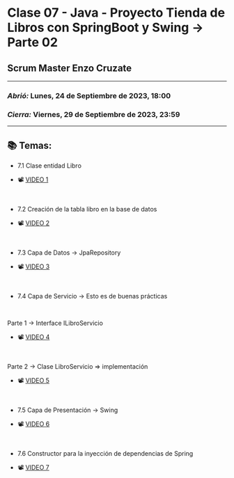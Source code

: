 # Clase 07 - Java - Proyecto Tienda de Libros con SpringBoot y Swing -> Parte 02
## Scrum Master Enzo Cruzate

---

### *Abrió:* Lunes, 24 de Septiembre de 2023, 18:00
### *Cierra:* Viernes, 29 de Septiembre de 2023, 23:59

---

## 📚 Temas:

- 7.1 Clase entidad Libro

- 📽 [VIDEO 1](https://drive.google.com/file/d/1FmZxn8_cwrdCC3Q_76BGAncze9ni7ZLe/view)

<br>

- 7.2 Creación de la tabla libro en la base de datos

- 📽 [VIDEO 2](https://drive.google.com/file/d/1fmx8El7o2gCEhG91xfPsGRhL61Pirwxk/view)

<br>

- 7.3 Capa de Datos -> JpaRepository

- 📽 [VIDEO 3](https://drive.google.com/file/d/1BrpWScHOcj_B6rqd12b2AUFIivrUFmkN/view)

<br>

- 7.4 Capa de Servicio -> Esto es de buenas prácticas

<br>

Parte 1 -> Interface ILibroServicio

- 📽 [VIDEO 4](https://drive.google.com/file/d/1t0YqvePNd-ZB14RHbad2OsE36BALjTFF/view)

  <br>

Parte 2 -> Clase LibroServicio => implementación

- 📽 [VIDEO 5](https://drive.google.com/file/d/1_pcENs0vK9EK8rxj4cNPe5BU0G-T998I/view)

<br>

- 7.5 Capa de Presentación -> Swing

- 📽 [VIDEO 6](https://drive.google.com/file/d/1WqQ2u-pmNvgt-LdE16SG-njab-H1mbtc/view)

<br>

- 7.6 Constructor para la inyección de dependencias de Spring

- 📽 [VIDEO 7](https://drive.google.com/file/d/1mO2x0iZXAl4gkqFqkWcPACU7Cl_jdCj-/view)

<br>
